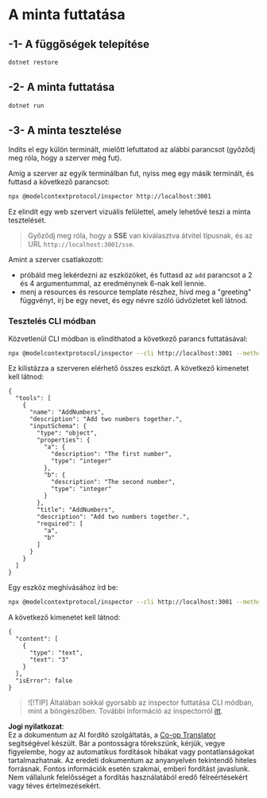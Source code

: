 <!--
CO_OP_TRANSLATOR_METADATA:
{
  "original_hash": "2a58caa6e11faa09470b7f81e6729652",
  "translation_date": "2025-07-13T20:11:30+00:00",
  "source_file": "03-GettingStarted/05-sse-server/solution/dotnet/README.md",
  "language_code": "hu"
}
-->
# A minta futtatása

## -1- A függőségek telepítése

```bash
dotnet restore
```

## -2- A minta futtatása

```bash
dotnet run
```

## -3- A minta tesztelése

Indíts el egy külön terminált, mielőtt lefuttatod az alábbi parancsot (győződj meg róla, hogy a szerver még fut).

Amíg a szerver az egyik terminálban fut, nyiss meg egy másik terminált, és futtasd a következő parancsot:

```bash
npx @modelcontextprotocol/inspector http://localhost:3001
```

Ez elindít egy web szervert vizuális felülettel, amely lehetővé teszi a minta tesztelését.

> Győződj meg róla, hogy a **SSE** van kiválasztva átvitel típusnak, és az URL `http://localhost:3001/sse`.

Amint a szerver csatlakozott:

- próbáld meg lekérdezni az eszközöket, és futtasd az `add` parancsot a 2 és 4 argumentummal, az eredménynek 6-nak kell lennie.
- menj a resources és resource template részhez, hívd meg a "greeting" függvényt, írj be egy nevet, és egy névre szóló üdvözletet kell látnod.

### Tesztelés CLI módban

Közvetlenül CLI módban is elindíthatod a következő parancs futtatásával:

```bash 
npx @modelcontextprotocol/inspector --cli http://localhost:3001 --method tools/list
```

Ez kilistázza a szerveren elérhető összes eszközt. A következő kimenetet kell látnod:

```text
{
  "tools": [
    {
      "name": "AddNumbers",
      "description": "Add two numbers together.",
      "inputSchema": {
        "type": "object",
        "properties": {
          "a": {
            "description": "The first number",
            "type": "integer"
          },
          "b": {
            "description": "The second number",
            "type": "integer"
          }
        },
        "title": "AddNumbers",
        "description": "Add two numbers together.",
        "required": [
          "a",
          "b"
        ]
      }
    }
  ]
}
```

Egy eszköz meghívásához írd be:

```bash
npx @modelcontextprotocol/inspector --cli http://localhost:3001 --method tools/call --tool-name AddNumbers --tool-arg a=1 --tool-arg b=2
```

A következő kimenetet kell látnod:

```text
{
  "content": [
    {
      "type": "text",
      "text": "3"
    }
  ],
  "isError": false
}
```

> ![!TIP]
> Általában sokkal gyorsabb az inspector futtatása CLI módban, mint a böngészőben.
> További információ az inspectorról [itt](https://github.com/modelcontextprotocol/inspector).

**Jogi nyilatkozat**:  
Ez a dokumentum az AI fordító szolgáltatás, a [Co-op Translator](https://github.com/Azure/co-op-translator) segítségével készült. Bár a pontosságra törekszünk, kérjük, vegye figyelembe, hogy az automatikus fordítások hibákat vagy pontatlanságokat tartalmazhatnak. Az eredeti dokumentum az anyanyelvén tekintendő hiteles forrásnak. Fontos információk esetén szakmai, emberi fordítást javaslunk. Nem vállalunk felelősséget a fordítás használatából eredő félreértésekért vagy téves értelmezésekért.